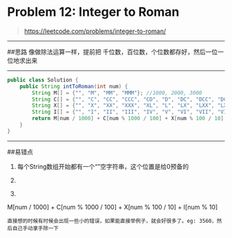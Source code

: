 # Problem 12: Integer to Roman


> https://leetcode.com/problems/integer-to-roman/

------------------------------------------------------------
##思路
像做除法运算一样，提前把 千位数，百位数，个位数都存好，然后一位一位地求出来


-----------------------------------------------------------
```java
public class Solution {
    public String intToRoman(int num) {
        String M[] = {"", "M", "MM", "MMM"}; //1000, 2000, 3000
        String C[] = {"", "C", "CC", "CCC", "CD", "D", "DC", "DCC", "DCCC", "CM"};  //100,200,300,...,900
        String X[] = {"", "X", "XX", "XXX", "XL", "L", "LX", "LXX", "LXXX", "XC"}; //10,20,...,90
        String I[] = {"", "I", "II", "III", "IV", "V", "VI", "VII", "VIII", "IX"}; //1,2,3,...,9
        return M[num / 1000] + C[num % 1000 / 100] + X[num % 100 / 10] + I[num % 10];
    }
}
```

----------------------------------------------------------
##易错点
1. 每个String数组开始都有一个“”空字符串，这个位置是给0预备的
2. 
 
2.  ```java
   M[num / 1000] + C[num % 1000 / 100] + X[num % 100 / 10] + I[num % 10]
   ```
  直接想的时候有时候会出现一些小的错误，如果能直接举例子，就会好很多了。eg: 3560，然后自己手动拿手除一下